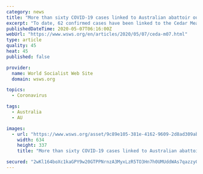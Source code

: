 ```yaml
---
category: news
title: "More than sixty COVID-19 cases linked to Australian abattoir outbreak"
excerpt: "To date, 62 confirmed cases have been linked to the Cedar Meats facility in Brooklyn, a mostly industrial suburb in Melbourne’s west. This morning, Victorian officials announced an additional 13 cases,"
publishedDateTime: 2020-05-07T06:16:00Z
webUrl: "https://www.wsws.org/en/articles/2020/05/07/ceda-m07.html"
type: article
quality: 45
heat: 45
published: false

provider:
  name: World Socialist Web Site
  domain: wsws.org

topics:
  - Coronavirus

tags:
  - Australia
  - AU

images:
  - url: "https://www.wsws.org/asset/9c89e105-381e-4162-9609-2d8ad309ab1f/image.jpg"
    width: 634
    height: 337
    title: "More than sixty COVID-19 cases linked to Australian abattoir outbreak"

secured: "2wKl164boXc1kaGPY9w20GTPPNrnzA3MyxLzR5TO3Hn7h0UMUddWAs7qazzyQxgROQm8UMeMYkD3qdJeAijuqP8o3l3GxgP7bm6d35Ay1Kl2XLyd7NaPG0E4asgSZwj6a/23GaSVul0mtWjadXMkbxZkclZjOrI+Te2mbo+lcb7jJcuvVxQhnYai/1OtBSsDS+bdWwZGOfcfTItAqYS3hcLOMTJlNXgZojZZO+8n68bPLkAavcyWDmUQO0GztVk6sUJiYTV4T+XuPI3awkEZoP0mG3a0n2BHQjhXEze1gWHWDY60p2bxT8lcAKneU5tX5zXFhFgq8420sxzJZqspT1f8+RLTE/min0CSQhOJ1BkTqWi2C+IZqABIzcP2J2sOrjtJhsshIqm6TAlcbSUXG1RsnO9751xlJP9rbFTwk1939osr5Vagbbe6hpGusfyuVdndRDyZXdxgPcySrnr2v5jdIZPHt1BDy/VbMN0OKuA=;EM++MwLthz/TevYAayi0mg=="
---
```


